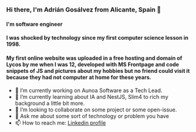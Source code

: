 ### Hi there, I'm Adrián Gosálvez from Alicante, Spain 👋

#### I'm software engineer

#### I was shocked by technology since my first computer science lesson in 1998.

#### My first online website was uploaded in a free hosting and domain of Lycos by me when I was 12, developed with MS Frontpage and code snippets of JS and pictures about my hobbies but no friend could visit it because they had not computer at home for these years.

- 🔭 I’m currently working on Aunoa Software as a Tech Lead.
- 🌱 I’m currently learning about IA and NestJS, Slim4 to rich my background a little bit more.
- 👯 I’m looking to collaborate on some project or some open-issue.
- 💬 Ask me about some sort of technology or problem you have
- 📫 How to reach me: [Linkedin profile](https://www.linkedin.com/in/adriangosalvez/)
